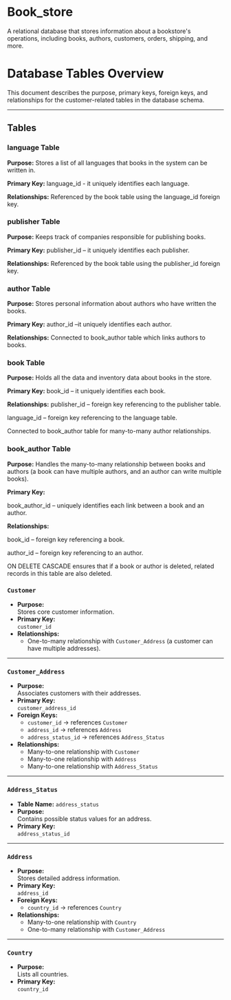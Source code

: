 # Book_store
A relational database that stores information about a bookstore's operations, including books, authors, customers, orders, shipping, and more. 



# Database Tables Overview

This document describes the purpose, primary keys, foreign keys, and relationships for the customer-related tables in the database schema.

---

## Tables
### language Table
**Purpose:**
Stores a list of all languages that books in the system can be written in.

**Primary Key:**
language_id - it uniquely identifies each language.

**Relationships:**
Referenced by the book table using the language_id foreign key.

### publisher Table
**Purpose:**
Keeps track of companies responsible for publishing books.

**Primary Key:**
publisher_id – it uniquely identifies each publisher.

**Relationships:**
Referenced by the book table using the publisher_id foreign key.

### author Table
**Purpose:**
Stores personal information about authors who have written the books.

**Primary Key:**
author_id –it uniquely identifies each author.

**Relationships:**
Connected to book_author table which links authors to books.

### book Table
**Purpose:**
Holds all the data and inventory data about books in the store.

**Primary Key:**
book_id – it uniquely identifies each book.

**Relationships:**
publisher_id – foreign key referencing  to the publisher table.

language_id – foreign key referencing  to the language table.

Connected to book_author table for many-to-many author relationships.

### book_author Table
**Purpose:**
Handles the many-to-many relationship between books and authors (a book can have multiple authors, and an author can write multiple books).

**Primary Key:**

book_author_id – uniquely identifies each link between a book and an author.

**Relationships:**

book_id – foreign key referencing a book.

author_id – foreign key referencing to an author.

ON DELETE CASCADE ensures that if a book or author is deleted, related records in this table are also deleted.


### `Customer`
- **Purpose:**  
  Stores core customer information.
- **Primary Key:**  
  `customer_id`
- **Relationships:**  
  - One-to-many relationship with `Customer_Address` (a customer can have multiple addresses).

---

### `Customer_Address`
- **Purpose:**  
  Associates customers with their addresses.
- **Primary Key:**  
  `customer_address_id`
- **Foreign Keys:**  
  - `customer_id` → references `Customer`
  - `address_id` → references `Address`
  - `address_status_id` → references `Address_Status`
- **Relationships:**  
  - Many-to-one relationship with `Customer`  
  - Many-to-one relationship with `Address`  
  - Many-to-one relationship with `Address_Status`

---

### `Address_Status`
- **Table Name:** `address_status`
- **Purpose:**  
  Contains possible status values for an address.
- **Primary Key:**  
  `address_status_id`

---

### `Address`
- **Purpose:**  
  Stores detailed address information.
- **Primary Key:**  
  `address_id`
- **Foreign Keys:**  
  - `country_id` → references `Country`
- **Relationships:**  
  - Many-to-one relationship with `Country`  
  - One-to-many relationship with `Customer_Address`

---

### `Country`
- **Purpose:**  
  Lists all countries.
- **Primary Key:**  
  `country_id`